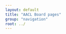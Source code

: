 ```yaml
---
layout: default
title: "AACL Board pages"
group: "navigation"
root: ../
---
```


<p id="doc1" style="display:none"><a href="https://drive.google.com/open?id=1dX_yEfHf4EhM0L7jBrcOab4QmvWh_iQX">The Suggestions to AACL exec from AACL Coordination Committee</a></p>
<p id="doc2" style="display:none"><a href="https://drive.google.com/open?id=11VV38utXml0v7z0wMBX52Grrs7F5DFK1">IJCNLP and AACL joint conference agreement</a></p>

<script language="Javascript">
<!--hide
var password
var pass1 = "aacl2018executive"
password = prompt('This page is exclusively for Executive Board only. Please enter the password to continue. ',' ');
if (password != pass1){
	alert('The password is incorrect, click OK to continue');
	window.location="{{ site.baseurl }}/index.html";
}
else
{
	document.getElementById('doc1').style.display='block'
	document.getElementById('doc2').style.display='block'
}
//-->
</script>